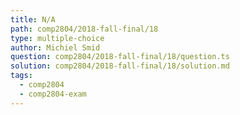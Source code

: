 ```yaml
---
title: N/A
path: comp2804/2018-fall-final/18
type: multiple-choice
author: Michiel Smid
question: comp2804/2018-fall-final/18/question.ts
solution: comp2804/2018-fall-final/18/solution.md
tags:
  - comp2804
  - comp2804-exam
---
```

